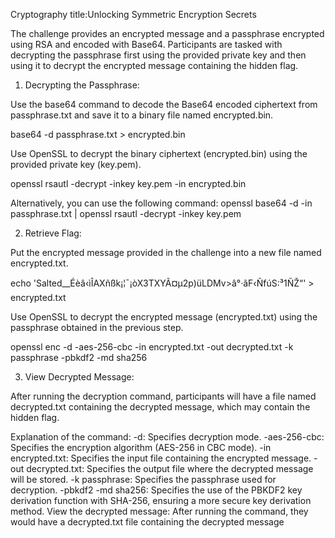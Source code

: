 Cryptography
title:Unlocking Symmetric Encryption Secrets

The challenge provides an encrypted message and a passphrase encrypted using RSA and encoded with Base64. Participants are tasked with decrypting the passphrase first using the provided private key and then using it to decrypt the encrypted message containing the hidden flag.

1) Decrypting the Passphrase:

Use the base64 command to decode the Base64 encoded ciphertext from passphrase.txt and save it to a binary file named encrypted.bin.

base64 -d passphrase.txt > encrypted.bin

Use OpenSSL to decrypt the binary ciphertext (encrypted.bin) using the provided private key (key.pem).

openssl rsautl -decrypt -inkey key.pem -in encrypted.bin

Alternatively, you can use the following command:
openssl base64 -d -in passphrase.txt | openssl rsautl -decrypt -inkey key.pem

2) Retrieve Flag:

Put the encrypted message provided in the challenge into a new file named encrypted.txt.

echo 'Salted__Éèâ‹ìÎAXñßk¡¦¯¡òX3TXYÃ¤µ2p)üLDMv>â°·ãF‹ÑfúS:³1ÑŽ“' > encrypted.txt

Use OpenSSL to decrypt the encrypted message (encrypted.txt) using the passphrase obtained in the previous step.

openssl enc -d -aes-256-cbc -in encrypted.txt -out decrypted.txt -k passphrase -pbkdf2 -md sha256

3) View Decrypted Message:

After running the decryption command, participants will have a file named decrypted.txt containing the decrypted message, which may contain the hidden flag.



Explanation of the command:
-d: Specifies decryption mode.
-aes-256-cbc: Specifies the encryption algorithm (AES-256 in CBC mode).
-in encrypted.txt: Specifies the input file containing the encrypted message.
-out decrypted.txt: Specifies the output file where the decrypted message will be stored.
-k passphrase: Specifies the passphrase used for decryption.
-pbkdf2 -md sha256: Specifies the use of the PBKDF2 key derivation function with SHA-256, ensuring a more secure key derivation method.
View the decrypted message: After running the command, they would have a decrypted.txt file containing the decrypted message
 
